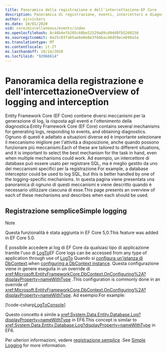 ```yaml
---
title: Panoramica della registrazione e dell'intercettazione-EF Core
description: Panoramica di registrazione, eventi, intercettori e diagnostica per EF Core
author: ajcvickers
ms.date: 10/01/2020
uid: core/miscellaneous/events/index
ms.openlocfilehash: 8c46b4efb205c60be51529a89cd9dd8fb5268156
ms.sourcegitcommit: 0a25c03fa65ae6e0e0e3f66bac48d59eceb96a5a
ms.translationtype: MT
ms.contentlocale: it-IT
ms.lasthandoff: 10/14/2020
ms.locfileid: "92066614"
---
```

# <a name="overview-of-logging-and-interception"></a><span data-ttu-id="2d701-103">Panoramica della registrazione e dell'intercettazione</span><span class="sxs-lookup"><span data-stu-id="2d701-103">Overview of logging and interception</span></span>

<span data-ttu-id="2d701-104">Entity Framework Core (EF Core) contiene diversi meccanismi per la generazione di log, la risposta agli eventi e l'ottenimento della diagnostica.</span><span class="sxs-lookup"><span data-stu-id="2d701-104">Entity Framework Core (EF Core) contains several mechanisms for generating logs, responding to events, and obtaining diagnostics.</span></span> <span data-ttu-id="2d701-105">Ognuno di questi è adattato a situazioni diverse ed è importante selezionare il meccanismo migliore per l'attività a disposizione, anche quando possono funzionare più meccanismi.</span><span class="sxs-lookup"><span data-stu-id="2d701-105">Each of these are tailored to different situations, and it is important to select the best mechanism for the task in hand, even when multiple mechanisms could work.</span></span> <span data-ttu-id="2d701-106">Ad esempio, un intercettore di database può essere usato per registrare SQL, ma è meglio gestito da uno dei meccanismi specifici per la registrazione.</span><span class="sxs-lookup"><span data-stu-id="2d701-106">For example, a database interceptor could be used to log SQL, but this is better handled by one of the logging-specific mechanisms.</span></span> <span data-ttu-id="2d701-107">In questa pagina viene presentata una panoramica di ognuno di questi meccanismi e viene descritto quando è necessario utilizzare ciascuna di esse.</span><span class="sxs-lookup"><span data-stu-id="2d701-107">This page presents an overview of each of these mechanisms and describes when each should be used.</span></span>

## <a name="simple-logging"></a><span data-ttu-id="2d701-108">Registrazione semplice</span><span class="sxs-lookup"><span data-stu-id="2d701-108">Simple logging</span></span>

> [!NOTE]
> <span data-ttu-id="2d701-109">Questa funzionalità è stata aggiunta in EF Core 5,0.</span><span class="sxs-lookup"><span data-stu-id="2d701-109">This feature was added in EF Core 5.0.</span></span>

<span data-ttu-id="2d701-110">È possibile accedere ai log di EF Core da qualsiasi tipo di applicazione tramite l'uso di [LogTo](https://github.com/dotnet/efcore/blob/ec3df8fd7e4ea4ebeebfa747619cef37b23ab2c6/src/EFCore/DbContextOptionsBuilder.cs#L135)</span><span class="sxs-lookup"><span data-stu-id="2d701-110">EF Core logs can be accessed from any type of application through use of [LogTo](https://github.com/dotnet/efcore/blob/ec3df8fd7e4ea4ebeebfa747619cef37b23ab2c6/src/EFCore/DbContextOptionsBuilder.cs#L135)</span></span> <!-- Issue #2748 <xref:Microsoft.EntityFrameworkCore.DbContextOptionsBuilder.LogTo%2A> --> <span data-ttu-id="2d701-111">Quando si [configura un'istanza di DbContext](xref:core/miscellaneous/configuring-dbcontext).</span><span class="sxs-lookup"><span data-stu-id="2d701-111">when [configuring a DbContext instance](xref:core/miscellaneous/configuring-dbcontext).</span></span> <span data-ttu-id="2d701-112">Questa configurazione viene in genere eseguita in un override di <xref:Microsoft.EntityFrameworkCore.DbContext.OnConfiguring%2A?displayProperty=nameWithType> .</span><span class="sxs-lookup"><span data-stu-id="2d701-112">This configuration is commonly done in an override of <xref:Microsoft.EntityFrameworkCore.DbContext.OnConfiguring%2A?displayProperty=nameWithType>.</span></span> <span data-ttu-id="2d701-113">Ad esempio:</span><span class="sxs-lookup"><span data-stu-id="2d701-113">For example:</span></span>

<!--
    protected override void OnConfiguring(DbContextOptionsBuilder optionsBuilder)
        => optionsBuilder.LogTo(Console.WriteLine);
-->
[!code-csharp[LogToConsole](../../../../samples/core/Miscellaneous/Logging/SimpleLogging/Program.cs?name=LogToConsole)]

<span data-ttu-id="2d701-114">Questo concetto è simile a <xref:System.Data.Entity.Database.Log?displayProperty=nameWithType> in EF6.</span><span class="sxs-lookup"><span data-stu-id="2d701-114">This concept is similar to <xref:System.Data.Entity.Database.Log?displayProperty=nameWithType> in EF6.</span></span>

<span data-ttu-id="2d701-115">Per ulteriori informazioni, vedere [registrazione semplice](xref:core/miscellaneous/events/simple-logging) .</span><span class="sxs-lookup"><span data-stu-id="2d701-115">See [Simple Logging](xref:core/miscellaneous/events/simple-logging) for more information.</span></span>
